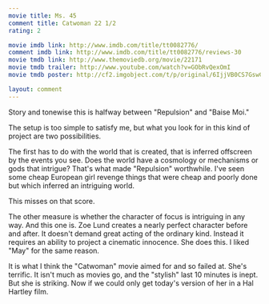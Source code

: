 ```yaml
---
movie title: Ms. 45
comment title: Catwoman 22 1/2
rating: 2

movie imdb link: http://www.imdb.com/title/tt0082776/
comment imdb link: http://www.imdb.com/title/tt0082776/reviews-30
movie tmdb link: http://www.themoviedb.org/movie/22171
movie tmdb trailer: http://www.youtube.com/watch?v=GObRvQexOmI
movie tmdb poster: http://cf2.imgobject.com/t/p/original/6IjjVB0CS7GswCZ7Nuvnp9Ms1QT.jpg

layout: comment
---
```


Story and tonewise this is halfway between "Repulsion" and "Baise Moi." 

The setup is too simple to satisfy me, but what you look for in this kind of project are two possibilities.

The first has to do with the world that is created, that is inferred offscreen by the events you see. Does the world have a cosmology or mechanisms or gods that intrigue? That's what made "Repulsion" worthwhile. I've seen some cheap European girl revenge things that were cheap and poorly done but which inferred an intriguing world.

This misses on that score.

The other measure is whether the character of focus is intriguing in any way. And this one is. Zoe Lund creates a nearly perfect character before and after. It doesn't demand great acting of the ordinary kind. Instead it requires an ability to project a cinematic innocence. She does this. I liked "May" for the same reason.

It is what I think the "Catwoman" movie aimed for and so failed at. She's terrific. It isn't much as movies go, and the "stylish" last 10 minutes is inept. But she is striking. Now if we could only get today's version of her in a Hal Hartley film.